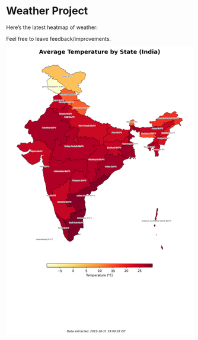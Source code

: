 # Weather Project

Here’s the latest heatmap of weather:

Feel free to leave feedback/improvements.

![India Heatmap](docs/assets/india_heatmap.png?v=04B9FC)
